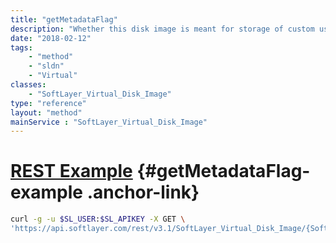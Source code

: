 ```yaml
---
title: "getMetadataFlag"
description: "Whether this disk image is meant for storage of custom user data supplied with a Cloud Computing Instance order."
date: "2018-02-12"
tags:
    - "method"
    - "sldn"
    - "Virtual"
classes:
    - "SoftLayer_Virtual_Disk_Image"
type: "reference"
layout: "method"
mainService : "SoftLayer_Virtual_Disk_Image"
---
```


# [REST Example](#getMetadataFlag-example) <a href="/article/rest/"><i class="fas fa-question"></i></a> {#getMetadataFlag-example .anchor-link} 
```bash
curl -g -u $SL_USER:$SL_APIKEY -X GET \
'https://api.softlayer.com/rest/v3.1/SoftLayer_Virtual_Disk_Image/{SoftLayer_Virtual_Disk_ImageID}/getMetadataFlag'
```
